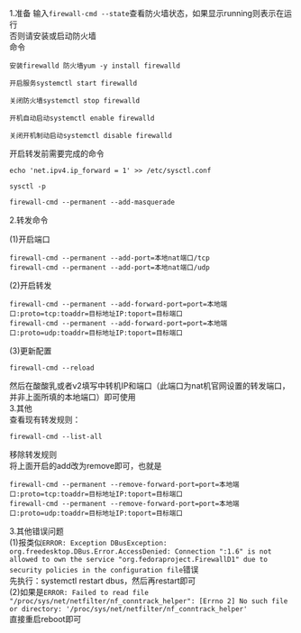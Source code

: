 1.准备
输入`firewall-cmd --state`查看防火墙状态，如果显示running则表示在运行  
否则请安装或启动防火墙  
命令
```
安装firewalld 防火墙yum -y install firewalld

开启服务systemctl start firewalld

关闭防火墙systemctl stop firewalld

开机自动启动systemctl enable firewalld

关闭开机制动启动systemctl disable firewalld

```
开启转发前需要完成的命令
```
echo 'net.ipv4.ip_forward = 1' >> /etc/sysctl.conf

sysctl -p

firewall-cmd --permanent --add-masquerade
```
2.转发命令 

(1)开启端口  
```
firewall-cmd --permanent --add-port=本地nat端口/tcp
firewall-cmd --permanent --add-port=本地nat端口/udp
```
(2)开启转发   
```
firewall-cmd --permanent --add-forward-port=port=本地端口:proto=tcp:toaddr=目标地址IP:toport=目标端口
firewall-cmd --permanent --add-forward-port=port=本地端口:proto=udp:toaddr=目标地址IP:toport=目标端口
```
(3)更新配置  
```
firewall-cmd --reload
```
然后在酸酸乳或者v2填写中转机IP和端口（此端口为nat机官网设置的转发端口，并非上面所填的本地端口）即可使用  
3.其他  
查看现有转发规则：
```
firewall-cmd --list-all
```
移除转发规则  
将上面开启的add改为remove即可，也就是
```
firewall-cmd --permanent --remove-forward-port=port=本地端口:proto=tcp:toaddr=目标地址IP:toport=目标端口
firewall-cmd --permanent --remove-forward-port=port=本地端口:proto=udp:toaddr=目标地址IP:toport=目标端口
```


3.其他错误问题  
(1)报类似`ERROR: Exception DBusException: org.freedesktop.DBus.Error.AccessDenied: Connection ":1.6" is not allowed to own the service "org.fedoraproject.FirewallD1" due to security policies in the configuration file`错误  
先执行：systemctl restart dbus，然后再restart即可  
(2)如果是`ERROR: Failed to read file "/proc/sys/net/netfilter/nf_conntrack_helper": [Errno 2] No such file or directory: '/proc/sys/net/netfilter/nf_conntrack_helper'`  
直接重启reboot即可  
